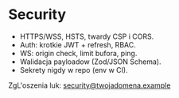 # Security

- HTTPS/WSS, HSTS, twardy CSP i CORS.
- Auth: krotkie JWT + refresh, RBAC.
- WS: origin check, limit bufora, ping.
- Walidacja payloadow (Zod/JSON Schema).
- Sekrety nigdy w repo (env w CI).

ZgL'oszenia luk: <security@twojadomena.example>
